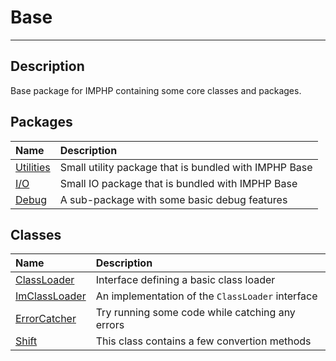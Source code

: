 # Base
____

## Description
Base package for IMPHP containing some core classes and packages.

## Packages
| Name | Description |
| :--- | :---------- |
| [Utilities](util.md) | Small utility package that is bundled with IMPHP Base |
| [I/O](io.md) | Small IO package that is bundled with IMPHP Base |
| [Debug](debug.md) | A sub-package with some basic debug features |

## Classes
| Name | Description |
| :--- | :---------- |
| [ClassLoader](base-ClassLoader.md) | Interface defining a basic class loader |
| [ImClassLoader](base-ImClassLoader.md) | An implementation of the `ClassLoader` interface |
| [ErrorCatcher](base-ErrorCatcher.md) | Try running some code while catching any errors |
| [Shift](base-Shift.md) | This class contains a few convertion methods |

